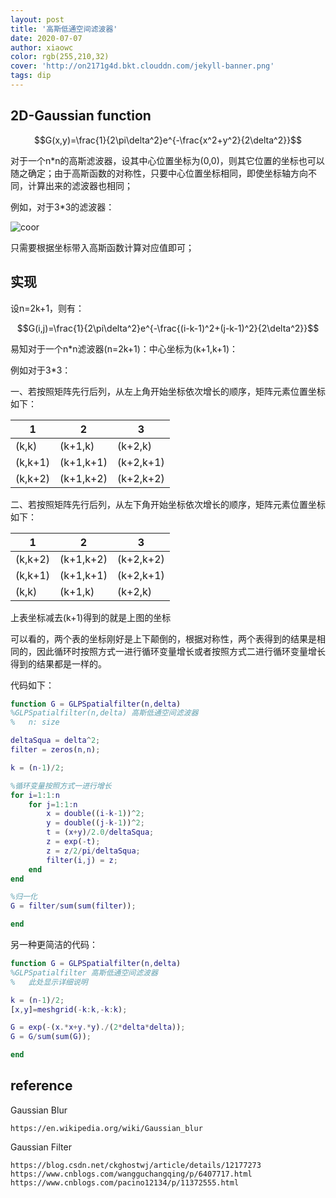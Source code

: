 ```yaml
---
layout: post
title: '高斯低通空间滤波器'
date: 2020-07-07
author: xiaowc
color: rgb(255,210,32)
cover: 'http://on2171g4d.bkt.clouddn.com/jekyll-banner.png'
tags: dip
---
```


## 2D-Gaussian function

$$G(x,y)=\frac{1}{2\pi\delta^2}e^{-\frac{x^2+y^2}{2\delta^2}}$$

对于一个n*n的高斯滤波器，设其中心位置坐标为(0,0)，则其它位置的坐标也可以随之确定；由于高斯函数的对称性，只要中心位置坐标相同，即使坐标轴方向不同，计算出来的滤波器也相同；

例如，对于3*3的滤波器：

![coor](https://picholder.oss-cn-shanghai.aliyuncs.com/dip/coordinate33.png)

只需要根据坐标带入高斯函数计算对应值即可；

## 实现

设n=2k+1，则有：

$$G(i,j)=\frac{1}{2\pi\delta^2}e^{-\frac{(i-k-1)^2+(j-k-1)^2}{2\delta^2}}$$

易知对于一个n*n滤波器(n=2k+1)：中心坐标为(k+1,k+1)：

例如对于3*3：

一、若按照矩阵先行后列，从左上角开始坐标依次增长的顺序，矩阵元素位置坐标如下：

1 | 2 | 3
----|------|----
(k,k) | (k+1,k)  | (k+2,k)
(k,k+1) | (k+1,k+1)  | (k+2,k+1)
(k,k+2) | (k+1,k+2)  | (k+2,k+2)

二、若按照矩阵先行后列，从左下角开始坐标依次增长的顺序，矩阵元素位置坐标如下：

1 | 2 | 3
----|------|----
(k,k+2) | (k+1,k+2)  | (k+2,k+2)
(k,k+1) | (k+1,k+1)  | (k+2,k+1)
(k,k) | (k+1,k)  | (k+2,k)

上表坐标减去(k+1)得到的就是上图的坐标

可以看的，两个表的坐标刚好是上下颠倒的，根据对称性，两个表得到的结果是相同的，因此循环时按照方式一进行循环变量增长或者按照方式二进行循环变量增长得到的结果都是一样的。

代码如下：

```matlab
function G = GLPSpatialfilter(n,delta)
%GLPSpatialfilter(n,delta) 高斯低通空间滤波器
%   n: size

deltaSqua = delta^2;
filter = zeros(n,n);

k = (n-1)/2;

%循环变量按照方式一进行增长
for i=1:1:n
    for j=1:1:n
        x = double((i-k-1))^2;
        y = double((j-k-1))^2;
        t = (x+y)/2.0/deltaSqua;
        z = exp(-t);
        z = z/2/pi/deltaSqua;
        filter(i,j) = z;
    end
end

%归一化
G = filter/sum(sum(filter));

end
```

另一种更简洁的代码：

```matlab
function G = GLPSpatialfilter(n,delta)
%GLPSpatialfilter 高斯低通空间滤波器
%   此处显示详细说明

k = (n-1)/2;
[x,y]=meshgrid(-k:k,-k:k);

G = exp(-(x.*x+y.*y)./(2*delta*delta));
G = G/sum(sum(G));

end
```

## reference

Gaussian Blur

    https://en.wikipedia.org/wiki/Gaussian_blur


Gaussian Filter

    https://blog.csdn.net/ckghostwj/article/details/12177273
    https://www.cnblogs.com/wangguchangqing/p/6407717.html
    https://www.cnblogs.com/pacino12134/p/11372555.html
